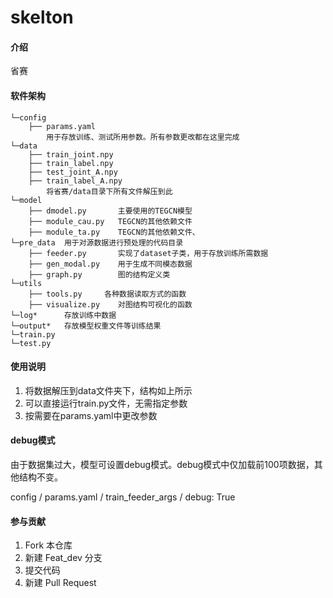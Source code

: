 # skelton

#### 介绍
省赛

#### 软件架构
```
└─config
    ├── params.yaml
        用于存放训练、测试所用参数。所有参数更改都在这里完成
└─data
    ├── train_joint.npy
    ├── train_label.npy
    ├── test_joint_A.npy
    ├── train_label_A.npy
        将省赛/data目录下所有文件解压到此
└─model
    ├── dmodel.py       主要使用的TEGCN模型
    ├── module_cau.py   TEGCN的其他依赖文件
    ├── module_ta.py    TEGCN的其他依赖文件、
└─pre_data  用于对源数据进行预处理的代码目录
    ├── feeder.py       实现了dataset子类，用于存放训练所需数据
    ├── gen_modal.py    用于生成不同模态数据
    ├── graph.py        图的结构定义类
└─utils
    ├── tools.py     各种数据读取方式的函数
    ├── visualize.py    对图结构可视化的函数
└─log*      存放训练中数据
└─output*   存放模型权重文件等训练结果
└─train.py
└─test.py
```

#### 使用说明

1.  将数据解压到data文件夹下，结构如上所示
2.  可以直接运行train.py文件，无需指定参数
3.  按需要在params.yaml中更改参数

#### debug模式
由于数据集过大，模型可设置debug模式。debug模式中仅加载前100项数据，其他结构不变。

config / params.yaml / train_feeder_args / debug: True

#### 参与贡献

1.  Fork 本仓库
2.  新建 Feat_dev 分支
3.  提交代码
4.  新建 Pull Request
